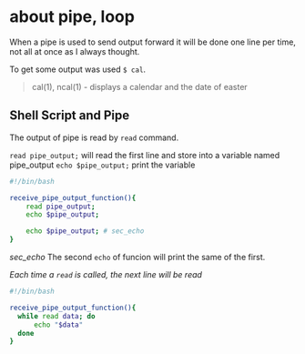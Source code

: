 # about pipe, loop

When a pipe is used to send output forward it will be done one line per time,
not all at once as I always thought.

To get some output was used `$ cal`.

> cal(1), ncal(1)          - displays a calendar and the date of easter

## Shell Script and Pipe

The output of pipe is read by `read` command.

`read pipe_output;` will read the first line and store into a variable named pipe_output
`echo $pipe_output;` print the variable

``` sh
#!/bin/bash

receive_pipe_output_function(){
    read pipe_output;
    echo $pipe_output;

    echo $pipe_output; # sec_echo
}
```

*sec_echo* The second `echo` of funcion will print the same of the first.

*Each time a `read` is called, the next line will be read*

``` sh
#!/bin/bash

receive_pipe_output_function(){
  while read data; do
      echo "$data"
  done
}
```
